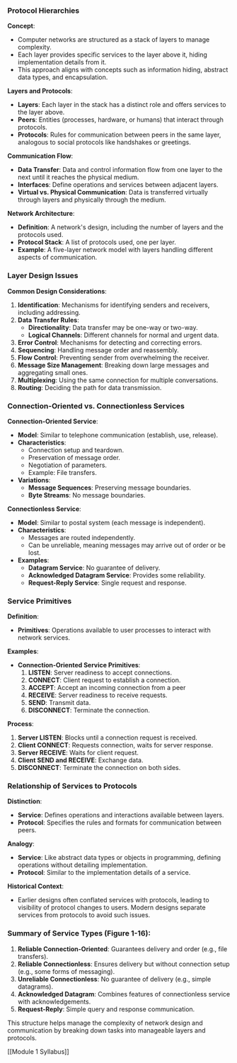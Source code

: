 ### Protocol Hierarchies

**Concept**:

- Computer networks are structured as a stack of layers to manage complexity.
- Each layer provides specific services to the layer above it, hiding implementation details from it.
- This approach aligns with concepts such as information hiding, abstract data types, and encapsulation.

**Layers and Protocols**:

- **Layers**: Each layer in the stack has a distinct role and offers services to the layer above.
- **Peers**: Entities (processes, hardware, or humans) that interact through protocols.
- **Protocols**: Rules for communication between peers in the same layer, analogous to social protocols like handshakes or greetings.

**Communication Flow**:

- **Data Transfer**: Data and control information flow from one layer to the next until it reaches the physical medium.
- **Interfaces**: Define operations and services between adjacent layers.
- **Virtual vs. Physical Communication**: Data is transferred virtually through layers and physically through the medium.

**Network Architecture**:

- **Definition**: A network's design, including the number of layers and the protocols used.
- **Protocol Stack**: A list of protocols used, one per layer.
- **Example**: A five-layer network model with layers handling different aspects of communication.

### Layer Design Issues

**Common Design Considerations**:

1. **Identification**: Mechanisms for identifying senders and receivers, including addressing.
2. **Data Transfer Rules**:
    - **Directionality**: Data transfer may be one-way or two-way.
    - **Logical Channels**: Different channels for normal and urgent data.
3. **Error Control**: Mechanisms for detecting and correcting errors.
4. **Sequencing**: Handling message order and reassembly.
5. **Flow Control**: Preventing sender from overwhelming the receiver.
6. **Message Size Management**: Breaking down large messages and aggregating small ones.
7. **Multiplexing**: Using the same connection for multiple conversations.
8. **Routing**: Deciding the path for data transmission.

### Connection-Oriented vs. Connectionless Services

**Connection-Oriented Service**:

- **Model**: Similar to telephone communication (establish, use, release).
- **Characteristics**:
    - Connection setup and teardown.
    - Preservation of message order.
    - Negotiation of parameters.
    - Example: File transfers.
- **Variations**:
    - **Message Sequences**: Preserving message boundaries.
    - **Byte Streams**: No message boundaries.

**Connectionless Service**:

- **Model**: Similar to postal system (each message is independent).
- **Characteristics**:
    - Messages are routed independently.
    - Can be unreliable, meaning messages may arrive out of order or be lost.
- **Examples**:
    - **Datagram Service**: No guarantee of delivery.
    - **Acknowledged Datagram Service**: Provides some reliability.
    - **Request-Reply Service**: Single request and response.

### Service Primitives

**Definition**:

- **Primitives**: Operations available to user processes to interact with network services.

**Examples**:

- **Connection-Oriented Service Primitives**:
    1. **LISTEN**: Server readiness to accept connections.
    2. **CONNECT**: Client request to establish a connection.
    3. **ACCEPT**: Accept an incoming connection from a peer
    4. **RECEIVE**: Server readiness to receive requests.
    5. **SEND**: Transmit data.
    6. **DISCONNECT**: Terminate the connection.

**Process**:

1. **Server LISTEN**: Blocks until a connection request is received.
2. **Client CONNECT**: Requests connection, waits for server response.
3. **Server RECEIVE**: Waits for client request.
4. **Client SEND and RECEIVE**: Exchange data.
5. **DISCONNECT**: Terminate the connection on both sides.

### Relationship of Services to Protocols

**Distinction**:

- **Service**: Defines operations and interactions available between layers.
- **Protocol**: Specifies the rules and formats for communication between peers.

**Analogy**:

- **Service**: Like abstract data types or objects in programming, defining operations without detailing implementation.
- **Protocol**: Similar to the implementation details of a service.

**Historical Context**:

- Earlier designs often conflated services with protocols, leading to visibility of protocol changes to users. Modern designs separate services from protocols to avoid such issues.

### Summary of Service Types (Figure 1-16):

1. **Reliable Connection-Oriented**: Guarantees delivery and order (e.g., file transfers).
2. **Reliable Connectionless**: Ensures delivery but without connection setup (e.g., some forms of messaging).
3. **Unreliable Connectionless**: No guarantee of delivery (e.g., simple datagrams).
4. **Acknowledged Datagram**: Combines features of connectionless service with acknowledgements.
5. **Request-Reply**: Simple query and response communication.

This structure helps manage the complexity of network design and communication by breaking down tasks into manageable layers and protocols.

[[Module 1 Syllabus]]